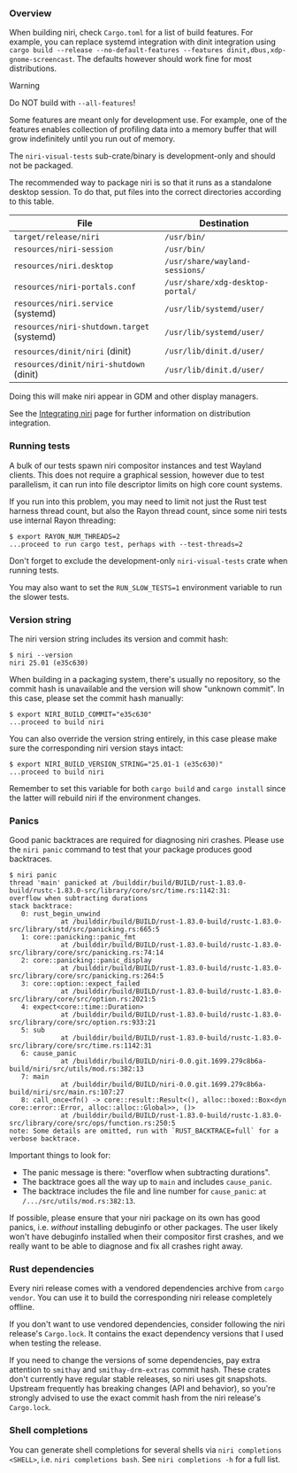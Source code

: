 ### Overview

When building niri, check `Cargo.toml` for a list of build features.
For example, you can replace systemd integration with dinit integration using `cargo build --release --no-default-features --features dinit,dbus,xdp-gnome-screencast`.
The defaults however should work fine for most distributions.

> [!WARNING]
> Do NOT build with `--all-features`!
>
> Some features are meant only for development use.
> For example, one of the features enables collection of profiling data into a memory buffer that will grow indefinitely until you run out of memory.

The `niri-visual-tests` sub-crate/binary is development-only and should not be packaged.

The recommended way to package niri is so that it runs as a standalone desktop session.
To do that, put files into the correct directories according to this table.

| File | Destination |
| ---- | ----------- |
| `target/release/niri` | `/usr/bin/` |
| `resources/niri-session` | `/usr/bin/` |
| `resources/niri.desktop` | `/usr/share/wayland-sessions/` |
| `resources/niri-portals.conf` | `/usr/share/xdg-desktop-portal/` |
| `resources/niri.service` (systemd) | `/usr/lib/systemd/user/` |
| `resources/niri-shutdown.target` (systemd) | `/usr/lib/systemd/user/` |
| `resources/dinit/niri` (dinit) | `/usr/lib/dinit.d/user/` |
| `resources/dinit/niri-shutdown` (dinit) | `/usr/lib/dinit.d/user/` |

Doing this will make niri appear in GDM and other display managers.

See the [Integrating niri](./Integrating-niri.md) page for further information on distribution integration.

### Running tests

A bulk of our tests spawn niri compositor instances and test Wayland clients.
This does not require a graphical session, however due to test parallelism, it can run into file descriptor limits on high core count systems.

If you run into this problem, you may need to limit not just the Rust test harness thread count, but also the Rayon thread count, since some niri tests use internal Rayon threading:

```
$ export RAYON_NUM_THREADS=2
...proceed to run cargo test, perhaps with --test-threads=2
```

Don't forget to exclude the development-only `niri-visual-tests` crate when running tests.

You may also want to set the `RUN_SLOW_TESTS=1` environment variable to run the slower tests.

### Version string

The niri version string includes its version and commit hash:

```
$ niri --version
niri 25.01 (e35c630)
```

When building in a packaging system, there's usually no repository, so the commit hash is unavailable and the version will show "unknown commit".
In this case, please set the commit hash manually:

```
$ export NIRI_BUILD_COMMIT="e35c630"
...proceed to build niri
```

You can also override the version string entirely, in this case please make sure the corresponding niri version stays intact:

```
$ export NIRI_BUILD_VERSION_STRING="25.01-1 (e35c630)"
...proceed to build niri
```

Remember to set this variable for both `cargo build` and `cargo install` since the latter will rebuild niri if the environment changes.

### Panics

Good panic backtraces are required for diagnosing niri crashes.
Please use the `niri panic` command to test that your package produces good backtraces.

```
$ niri panic
thread 'main' panicked at /builddir/build/BUILD/rust-1.83.0-build/rustc-1.83.0-src/library/core/src/time.rs:1142:31:
overflow when subtracting durations
stack backtrace:
   0: rust_begin_unwind
             at /builddir/build/BUILD/rust-1.83.0-build/rustc-1.83.0-src/library/std/src/panicking.rs:665:5
   1: core::panicking::panic_fmt
             at /builddir/build/BUILD/rust-1.83.0-build/rustc-1.83.0-src/library/core/src/panicking.rs:74:14
   2: core::panicking::panic_display
             at /builddir/build/BUILD/rust-1.83.0-build/rustc-1.83.0-src/library/core/src/panicking.rs:264:5
   3: core::option::expect_failed
             at /builddir/build/BUILD/rust-1.83.0-build/rustc-1.83.0-src/library/core/src/option.rs:2021:5
   4: expect<core::time::Duration>
             at /builddir/build/BUILD/rust-1.83.0-build/rustc-1.83.0-src/library/core/src/option.rs:933:21
   5: sub
             at /builddir/build/BUILD/rust-1.83.0-build/rustc-1.83.0-src/library/core/src/time.rs:1142:31
   6: cause_panic
             at /builddir/build/BUILD/niri-0.0.git.1699.279c8b6a-build/niri/src/utils/mod.rs:382:13
   7: main
             at /builddir/build/BUILD/niri-0.0.git.1699.279c8b6a-build/niri/src/main.rs:107:27
   8: call_once<fn() -> core::result::Result<(), alloc::boxed::Box<dyn core::error::Error, alloc::alloc::Global>>, ()>
             at /builddir/build/BUILD/rust-1.83.0-build/rustc-1.83.0-src/library/core/src/ops/function.rs:250:5
note: Some details are omitted, run with `RUST_BACKTRACE=full` for a verbose backtrace.
```

Important things to look for:

- The panic message is there: "overflow when subtracting durations".
- The backtrace goes all the way up to `main` and includes `cause_panic`.
- The backtrace includes the file and line number for `cause_panic`: `at /.../src/utils/mod.rs:382:13`.

If possible, please ensure that your niri package on its own has good panics, i.e. *without* installing debuginfo or other packages.
The user likely won't have debuginfo installed when their compositor first crashes, and we really want to be able to diagnose and fix all crashes right away.

### Rust dependencies

Every niri release comes with a vendored dependencies archive from `cargo vendor`.
You can use it to build the corresponding niri release completely offline.

If you don't want to use vendored dependencies, consider following the niri release's `Cargo.lock`.
It contains the exact dependency versions that I used when testing the release.

If you need to change the versions of some dependencies, pay extra attention to `smithay` and `smithay-drm-extras` commit hash.
These crates don't currently have regular stable releases, so niri uses git snapshots.
Upstream frequently has breaking changes (API and behavior), so you're strongly advised to use the exact commit hash from the niri release's `Cargo.lock`.

### Shell completions

You can generate shell completions for several shells via `niri completions <SHELL>`, i.e. `niri completions bash`.
See `niri completions -h` for a full list.

